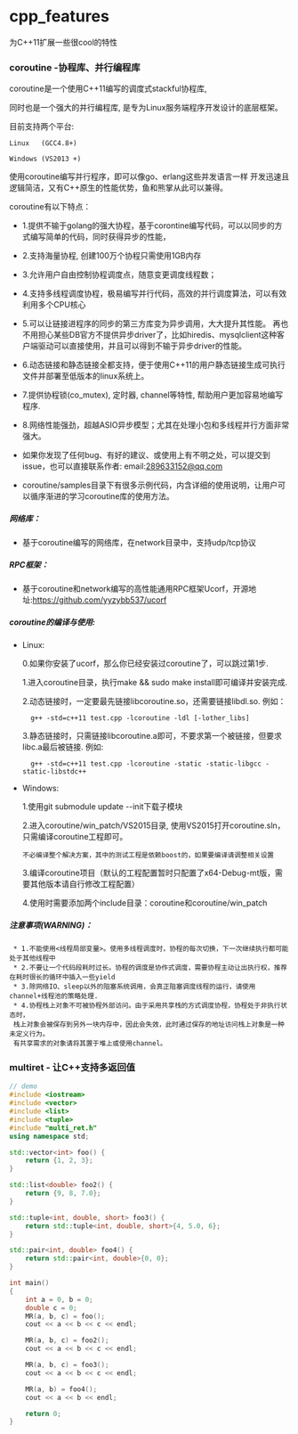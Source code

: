 # cpp_features

为C++11扩展一些很cool的特性


### coroutine  -协程库、并行编程库

coroutine是一个使用C++11编写的调度式stackful协程库,

同时也是一个强大的并行编程库, 是专为Linux服务端程序开发设计的底层框架。

目前支持两个平台:

    Linux   (GCC4.8+)
    
    Windows (VS2013 +)

使用coroutine编写并行程序，即可以像go、erlang这些并发语言一样
开发迅速且逻辑简洁，又有C++原生的性能优势，鱼和熊掌从此可以兼得。

coroutine有以下特点：
 *   1.提供不输于golang的强大协程，基于corontine编写代码，可以以同步的方式编写简单的代码，同时获得异步的性能，
 *   2.支持海量协程, 创建100万个协程只需使用1GB内存
 *   3.允许用户自由控制协程调度点，随意变更调度线程数；
 *   4.支持多线程调度协程，极易编写并行代码，高效的并行调度算法，可以有效利用多个CPU核心
 *   5.可以让链接进程序的同步的第三方库变为异步调用，大大提升其性能。
      再也不用担心某些DB官方不提供异步driver了，比如hiredis、mysqlclient这种客户端驱动可以直接使用，并且可以得到不输于异步driver的性能。
 *   6.动态链接和静态链接全都支持，便于使用C++11的用户静态链接生成可执行文件并部署至低版本的linux系统上。
 *   7.提供协程锁(co_mutex), 定时器, channel等特性, 帮助用户更加容易地编写程序. 
 *   8.网络性能强劲，超越ASIO异步模型；尤其在处理小包和多线程并行方面非常强大。
 
 *   如果你发现了任何bug、有好的建议、或使用上有不明之处，可以提交到issue，也可以直接联系作者:
      email:289633152@qq.com

 *   coroutine/samples目录下有很多示例代码，内含详细的使用说明，让用户可以循序渐进的学习coroutine库的使用方法。


##### 网络库：
 * 基于coroutine编写的网络库，在network目录中，支持udp/tcp协议
    
##### RPC框架：
 * 基于coroutine和network编写的高性能通用RPC框架Ucorf，开源地址:https://github.com/yyzybb537/ucorf
 
##### coroutine的编译与使用:
 *    Linux: 
 
        0.如果你安装了ucorf，那么你已经安装过coroutine了，可以跳过第1步.
 
        1.进入coroutine目录，执行make && sudo make install即可编译并安装完成.

        2.动态链接时，一定要最先链接libcoroutine.so，还需要链接libdl.so. 例如：
        
            g++ -std=c++11 test.cpp -lcoroutine -ldl [-lother_libs]
            
        3.静态链接时，只需链接libcoroutine.a即可，不要求第一个被链接，但要求libc.a最后被链接. 例如:
        
            g++ -std=c++11 test.cpp -lcoroutine -static -static-libgcc -static-libstdc++

 *    Windows: 
 
        1.使用git submodule update --init下载子模块
        
        2.进入coroutine/win_patch/VS2015目录, 使用VS2015打开coroutine.sln，只需编译coroutine工程即可。
        
          不必编译整个解决方案，其中的测试工程是依赖boost的，如果要编译请调整相关设置
        
        3.编译coroutine项目（默认的工程配置暂时只配置了x64-Debug-mt版，需要其他版本请自行修改工程配置）
        
        4.使用时需要添加两个include目录：coroutine和coroutine/win_patch

##### 注意事项(WARNING)：
     * 1.不能使用<线程局部变量>。使用多线程调度时，协程的每次切换，下一次继续执行都可能处于其他线程中
     * 2.不要让一个代码段耗时过长。协程的调度是协作式调度，需要协程主动让出执行权，推荐在耗时很长的循环中插入一些yield
     * 3.除网络IO、sleep以外的阻塞系统调用，会真正阻塞调度线程的运行，请使用channel+线程池的策略处理.
     * 4.协程栈上对象不可被协程外部访问。由于采用共享栈的方式调度协程，协程处于非执行状态时，
     栈上对象会被保存到另外一块内存中，因此会失效，此时通过保存的地址访问栈上对象是一种未定义行为。
     有共享需求的对象请将其置于堆上或使用channel。






### multiret   - 让C++支持多返回值

~~~~~~~~~~cpp
// demo
#include <iostream>
#include <vector>
#include <list>
#include <tuple>
#include "multi_ret.h"
using namespace std;

std::vector<int> foo() {
    return {1, 2, 3};
}

std::list<double> foo2() {
    return {9, 8, 7.0};
}

std::tuple<int, double, short> foo3() {
    return std::tuple<int, double, short>{4, 5.0, 6};
}

std::pair<int, double> foo4() {
    return std::pair<int, double>{0, 0};
}

int main()
{
    int a = 0, b = 0;
    double c = 0;
    MR(a, b, c) = foo();
    cout << a << b << c << endl;

    MR(a, b, c) = foo2();
    cout << a << b << c << endl;

    MR(a, b, c) = foo3();
    cout << a << b << c << endl;

    MR(a, b) = foo4();
    cout << a << b << endl;

    return 0;
}
~~~~~~~~~~
